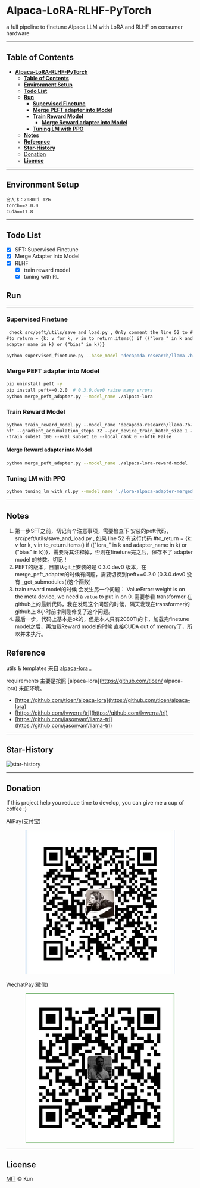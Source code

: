 # **Alpaca-LoRA-RLHF-PyTorch**
a full pipeline to finetune Alpaca LLM with LoRA and RLHF on consumer hardware

---
## **Table of Contents**
- [**Alpaca-LoRA-RLHF-PyTorch**](#alpaca-lora-rlhf-pytorch)
  - [**Table of Contents**](#table-of-contents)
  - [**Environment Setup**](#environment-setup)
  - [**Todo List**](#todo-list)
  - [**Run**](#run)
    - [**Supervised Finetune**](#supervised-finetune)
    - [**Merge PEFT adapter into Model**](#merge-peft-adapter-into-model)
    - [**Train Reward Model**](#train-reward-model)
      - [**Merge Reward adapter into Model**](#merge-reward-adapter-into-model)
    - [**Tuning LM with PPO**](#tuning-lm-with-ppo)
  - [**Notes**](#notes)
  - [**Reference**](#reference)
  - [**Star-History**](#star-history)
  - [Donation](#donation)
  - [**License**](#license)
---

## **Environment Setup**
```
穷人卡：2080Ti 12G
torch==2.0.0
cuda==11.8
```

---
## **Todo List**
- [x] SFT: Supervised Finetune
- [x] Merge Adapter into Model
- [x] RLHF
  - [x] train reward model
  - [x] tuning with RL

## **Run**
---
### **Supervised Finetune**

```
 check src/peft/utils/save_and_load.py , Only comment the line 52 to # #to_return = {k: v for k, v in to_return.items() if (("lora_" in k and adapter_name in k) or ("bias" in k))}
```

```bash
python supervised_finetune.py --base_model 'decapoda-research/llama-7b-hf' --data_path 'yahma/alpaca-cleaned' --output_dir './lora-alpaca' --num_epochs 1
```


### **Merge PEFT adapter into Model**

```bash
pip uninstall peft -y
pip install peft==0.2.0  # 0.3.0.dev0 raise many errors
python merge_peft_adapter.py --model_name ./alpaca-lora
```

### **Train Reward Model**

```
python train_reward_model.py --model_name 'decapoda-research/llama-7b-hf' --gradient_accumulation_steps 32 --per_device_train_batch_size 1 --train_subset 100 --eval_subset 10 --local_rank 0 --bf16 False
```

#### **Merge Reward adapter into Model**

```bash
python merge_peft_adapter.py --model_name ./alpaca-lora-reward-model
```

### **Tuning LM with PPO**

```bash
python tuning_lm_with_rl.py --model_name './lora-alpaca-adapter-merged' --reward_model_name './lora-alpaca-reward-model-adapter-merged' --adafactor False --tokenizer_name 'decapoda-research/llama-7b-hf' --save_freq 100 --output_max_length 128 --batch_size 1 --gradient_accumulation_steps 1 --batched_gen True --ppo_epochs 1 --seed 0 --learning_rate 1.4e-5 --early_stopping True --output_dir './checkpoints/tuning_llama_rl'
```

---

## **Notes**
1. 第一步SFT之前，切记有个注意事项，需要检查下 安装的peft代码， src/peft/utils/save_and_load.py , 如果 line 52 有这行代码  #to_return = {k: v for k, v in to_return.items() if (("lora_" in k and adapter_name in k) or ("bias" in k))}，需要将其注释掉，否则在finetune完之后，保存不了 adapter model 的参数。切记！
2. PEFT的版本，目前从git上安装的是 0.3.0.dev0 版本，在merge_peft_adapter的时候有问题，需要切换到peft==0.2.0 (0.3.0.dev0 没有 _get_submodules()这个函数)
3. train reward model的时候 会发生另一个问题： ValueError: weight is on the meta device, we need a `value` to put in on 0. 需要参看 transformer 在github上的最新代码，我在发现这个问题的时候，隔天发现在transformer的github上 8小时前才刚刚修复了这个问题。
4. 最后一步，代码上基本是ok的，但是本人只有2080Ti的卡，加载完finetune model之后，再加载Reward model的时候 直接CUDA out of memory了，所以并未执行。


## **Reference**
utils & templates 来自 [alpaca-lora](https://github.com/tloen/alpaca-lora) 。

requirements 主要是按照 [alpaca-lora](https://github.com/tloen/
alpaca-lora) 来配环境。
* [https://github.com/tloen/alpaca-lora](https://github.com/tloen/alpaca-lora)
* [https://github.com/lvwerra/trl](https://github.com/lvwerra/trl)
* [https://github.com/jasonvanf/llama-trl](https://github.com/jasonvanf/llama-trl)

------
## **Star-History**

![star-history](https://api.star-history.com/svg?repos=jackaduma/Alpaca-LoRA-RLHF-PyTorch&type=Date "star-history")

------

## Donation
If this project help you reduce time to develop, you can give me a cup of coffee :) 

AliPay(支付宝)
<div align="center">
	<img src="./misc/ali_pay.png" alt="ali_pay" width="400" />
</div>

WechatPay(微信)
<div align="center">
    <img src="./misc/wechat_pay.png" alt="wechat_pay" width="400" />
</div>

------

## **License**

[MIT](LICENSE) © Kun